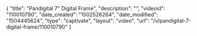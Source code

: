 {
    "title": "Pandigital 7&quot; Digital Frame",
    "description": "",
    "videoid": "110010790",
    "date_created": "1502526264",
    "date_modified": "1504445624",
    "type": "captivate",
    "layout": "video",
    "url": "\/v\/pandigital-7-digital-frame\/110010790"
}